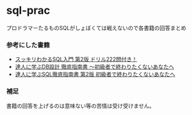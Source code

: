 # sql-prac

プロドラマーたるものSQLがしょぼくては戦えないので各書籍の回答まとめ

### 参考にした書籍

- [スッキリわかるSQL入門 第2版 ドリル222問付き！](https://book.impress.co.jp/books/1118101071)
- [達人に学ぶDB設計 徹底指南書 ～初級者で終わりたくないあなたへ](https://www.shoeisha.co.jp/book/detail/9784798124704)
- [達人に学ぶSQL徹底指南書 第2版 初級者で終わりたくないあなたへ](https://www.shoeisha.co.jp/book/detail/9784798157825)

### 補足

書籍の回答を上げるのは意味ない等の苦情は受け受けません。
